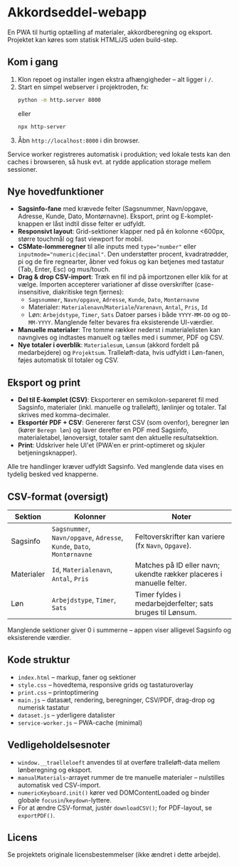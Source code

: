 # Akkordseddel-webapp

En PWA til hurtig optælling af materialer, akkordberegning og eksport. Projektet kan køres som statisk HTML/JS uden build-step.

## Kom i gang
1. Klon repoet og installer ingen ekstra afhængigheder – alt ligger i `/`.
2. Start en simpel webserver i projektroden, fx:
   ```bash
   python -m http.server 8000
   ```
   eller
   ```bash
   npx http-server
   ```
3. Åbn `http://localhost:8000` i din browser.

Service worker registreres automatisk i produktion; ved lokale tests kan den caches i browseren, så husk evt. at rydde application storage mellem sessioner.

## Nye hovedfunktioner
- **Sagsinfo-fane** med krævede felter (Sagsnummer, Navn/opgave, Adresse, Kunde, Dato, Montørnavne). Eksport, print og E-komplet-knappen er låst indtil disse felter er udfyldt.
- **Responsivt layout**: Grid-sektioner klapper ned på én kolonne <600px, større touchmål og fast viewport for mobil.
- **CSMate-lommeregner** til alle inputs med `type="number"` eller `inputmode="numeric|decimal"`. Den understøtter procent, kvadratrødder, pi og de fire regnearter, åbner ved fokus og kan betjenes med tastatur (Tab, Enter, Esc) og mus/touch.
- **Drag & drop CSV-import**: Træk en fil ind på importzonen eller klik for at vælge. Importen accepterer variationer af disse overskrifter (case-insensitive, diakritiske tegn fjernes):
  - `Sagsnummer`, `Navn/opgave`, `Adresse`, `Kunde`, `Dato`, `Montørnavne`
  - Materialer: `Materialenavn`/`Materiale`/`Varenavn`, `Antal`, `Pris`, `Id`
  - Løn: `Arbejdstype`, `Timer`, `Sats`
  Datoer parses i både `YYYY-MM-DD` og `DD-MM-YYYY`. Manglende felter bevares fra eksisterende UI-værdier.
- **Manuelle materialer**: Tre tomme rækker nederst i materialelisten kan navngives og indtastes manuelt og tælles med i summer, PDF og CSV.
- **Nye totaler i overblik**: `Materialesum`, `Lønsum` (akkord fordelt på medarbejdere) og `Projektsum`. Tralleløft-data, hvis udfyldt i Løn-fanen, føjes automatisk til totaler og CSV.

## Eksport og print
- **Del til E-komplet (CSV)**: Eksporterer en semikolon-separeret fil med Sagsinfo, materialer (inkl. manuelle og tralleløft), lønlinjer og totaler. Tal skrives med komma-decimaler.
- **Eksportér PDF + CSV**: Genererer først CSV (som ovenfor), beregner løn (kører `Beregn løn`) og laver derefter en PDF med Sagsinfo, materialetabel, lønoversigt, totaler samt den aktuelle resultatsektion.
- **Print**: Udskriver hele UI'et (PWA'en er print-optimeret og skjuler betjeningsknapper).

Alle tre handlinger kræver udfyldt Sagsinfo. Ved manglende data vises en tydelig besked ved knapperne.

## CSV-format (oversigt)
| Sektion | Kolonner | Noter |
| --- | --- | --- |
| Sagsinfo | `Sagsnummer`, `Navn/opgave`, `Adresse`, `Kunde`, `Dato`, `Montørnavne` | Feltoverskrifter kan variere (fx `Navn`, `Opgave`). |
| Materialer | `Id`, `Materialenavn`, `Antal`, `Pris` | Matches på ID eller navn; ukendte rækker placeres i manuelle felter. |
| Løn | `Arbejdstype`, `Timer`, `Sats` | Timer fyldes i medarbejderfelter; sats bruges til Lønsum. |

Manglende sektioner giver 0 i summerne – appen viser alligevel Sagsinfo og eksisterende værdier.

## Kode struktur
- `index.html` – markup, faner og sektioner
- `style.css` – hovedtema, responsive grids og tastaturoverlay
- `print.css` – printoptimering
- `main.js` – datasæt, rendering, beregninger, CSV/PDF, drag-drop og numerisk tastatur
- `dataset.js` – yderligere datalister
- `service-worker.js` – PWA-cache (minimal)

## Vedligeholdelsesnoter
- `window.__traelleloeft` anvendes til at overføre tralleløft-data mellem lønberegning og eksport.
- `manualMaterials`-arrayet rummer de tre manuelle materialer – nulstilles automatisk ved CSV-import.
- `numericKeyboard.init()` kører ved DOMContentLoaded og binder globale `focusin`/`keydown`-lyttere.
- For at ændre CSV-format, justér `downloadCSV()`; for PDF-layout, se `exportPDF()`.

## Licens
Se projektets originale licensbestemmelser (ikke ændret i dette arbejde).
